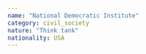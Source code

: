 ```yaml
---
name: "National Democratic Institute"
category: civil_society
nature: "Think tank"
nationality: USA
---
```

    